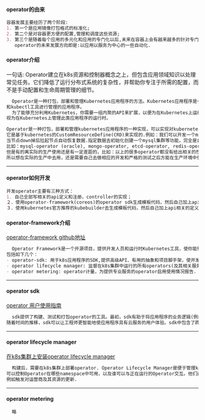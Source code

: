 #### operator的由来
```markdown
容器发展主要经历了两个阶段:
1. 第一个是应用镜像打包格式的标准化;
2. 第二个是对容器更方便的配置,管理和调度这些资源;
3. 第三个是随着每个应用的多元化和应用的专门化以后,未来在容器上会有越来越多的针对专门应用的自动化出现,此时operator横空出世,
   operator的未来发展方向即是:以应用以服务为中心的一些自动化.
```
#### operator介绍
一句话: Operator建立在k8s资源和控制器概念之上，但包含应用领域知识以处理常见任务。它们降低了运行分布式系统的复杂性，并帮助你专注于所需的配置，而不是手动配置和生命周期管理的细节。  

```markdown
  Operator是一种打包，部署和管理Kubernetes应用程序的方法。Kubernetes应用程序是一个部署在Kubernetes上并使用Kubernetes API
和kubectl工具进行管理的应用程序。
  为了能够充分利用Kubernetes，你需要一组内聚的API来扩展，以便为在Kubernetes上运行的应用程序提供服务和管理。你可以将Operators
视为在Kubernetes上管理此类应用程序的运行时。

Operator是一种打包，部署和管理kubernetes应用程序的一种实现，可以实现对kubernetes应用程序的自动化运维,主要是针对有状态服务statefulset来实现一套自动化运维操作。
它是基于kubernetes的CustomResourceDefine(CRD)来实现的.例如：我们可以开发一个mysql的operator,来实现mysql的集群的自动化运维，一键式的创建集群，自动化备份数据，
当节点down掉后拉起节点自动恢复数据.指定数据去初始化创建一个mysql集群等功能，完全是自动化的完成，目前已经有很多operator了。
比如：mysql-operator (oracle), mongo-operator, etcd-operator, redis-operator, prometheus-operator等等，但是开发的语言各不一样，实现的具体功能细节都大体相同，
但是有的离实际的生产使用还是有一定差距的，比如：以上的很多operator都没有给出相关的性能测试报告等等。
所以想在实际的生产中去用，还是需要自己去做相应的开发和严格的测试之后方能在生产环境中使用。

```
---
#### operator如何开发
```markdown
开发operator主要有三种方式：
1. 自己全部写相关的api定义和注册，controller的实现；
２．使用operator-framework(coreos)的operator sdk生成模板代码，然后自己加上api相关的定义和controller的逻辑添加；
３．使用kubernetes官方推荐的kubebuilder去生成模板代码，然后自己加上api相关的定义和controller的逻辑添加(https://book.kubebuilder.io/)；

```
#### operator-framework介绍
[operator-framework github地址](https://github.com/operator-framework)
```markdown  
  Operator Framework是一个开源项目，提供开发人员和运行时Kubernetes工具，使你能够加速Operator的开发。Operator Framework
包括如下几个：
- operator-sdk: 用于k8s应用程序的SDK,提供高级API、有用的抽象和项目脚手架，使开发人员无需了解k8s API的复杂性;
- operator lifecycle manager: 监督在k8s集群中运行的所有operators(及其相关服务)的生命周期的安装、更新和管理;
- operator metering: operator计量，为提供专业服务的operator启用使用情况报告.
```
---

#### operator sdk
[operator 用户使用指南](https://github.com/operator-framework/operator-sdk/blob/master/doc/user-guide.md)
```markdown
  sdk提供了构建、测试和打包operator的工具。最初，sdk有助于将应用程序的业务逻辑(例如,如何扩展、升级和备份)与k8s api结合起来执行这些操作.
随着时间的推移，sdk可以让工程师更智能地使应用程序具有云服务的用户体验。sdk中包含了跨operator共享的主要实践和代码模式，以帮助防止重新发明轮子.
```  
---

#### operator lifecycle manager
[在k8s集群上安装operator lifecycle manager](https://github.com/operator-framework/operator-lifecycle-manager/blob/master/Documentation/install/install.md)
```markdown
  构建后，需要在k8s集群上部署operator. Operator Lifecycle Manager是便于管理k8s集群上Operator的基架。有了它，管理员
可以控制Operator在哪些namespace中可用，以及谁可以与正在运行的Operator交互。他们还可以管理Operator及资源的整个生命周期
例如触发对运营商及其资源的更新.  
```
---

#### operator metering
```markdown
  略
```

